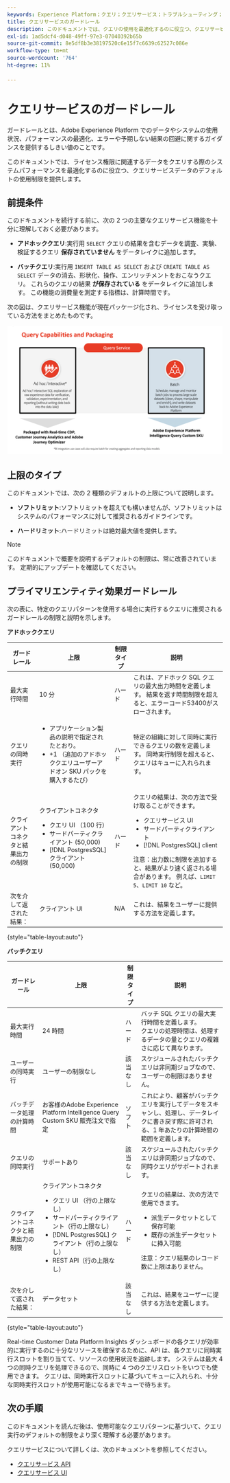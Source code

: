 ```yaml
---
keywords: Experience Platform；クエリ；クエリサービス；トラブルシューティング；ガードレール；ガイドライン；制限；
title: クエリサービスのガードレール
description: このドキュメントでは、クエリの使用を最適化するのに役立つ、クエリサービスデータの使用制限に関する情報を提供します。
exl-id: 1ad5dcf4-d048-49ff-97e3-07040392b65b
source-git-commit: 8e5df8b3e38197520c6e15f7c6639c62527c086e
workflow-type: tm+mt
source-wordcount: '764'
ht-degree: 11%

---
```


# クエリサービスのガードレール

ガードレールとは、Adobe Experience Platform でのデータやシステムの使用状況、パフォーマンスの最適化、エラーや予期しない結果の回避に関するガイダンスを提供するしきい値のことです。 

このドキュメントでは、ライセンス権限に関連するデータをクエリする際のシステムパフォーマンスを最適化するのに役立つ、クエリサービスデータのデフォルトの使用制限を提供します。

## 前提条件

このドキュメントを続行する前に、次の 2 つの主要なクエリサービス機能を十分に理解しておく必要があります。

* **アドホッククエリ**:実行用 `SELECT` クエリの結果を含むデータを調査、実験、検証するクエリ **保存されていません** をデータレイクに追加します。

* **バッチクエリ**:実行用 `INSERT TABLE AS SELECT` および `CREATE TABLE AS SELECT` データの消去、形状化、操作、エンリッチメントをおこなうクエリ。 これらのクエリの結果 **が保存されている** をデータレイクに追加します。 この機能の消費量を測定する指標は、計算時間です。

次の図は、クエリサービス機能が現在パッケージ化され、ライセンスを受け取っている方法をまとめたものです。

![ライセンスに関するクエリサービス機能の配布とパッケージを説明する図です。](./images/guardrails/query-capabilities.png)

## 上限のタイプ

このドキュメントでは、次の 2 種類のデフォルトの上限について説明します。

* **ソフトリミット**:ソフトリミットを超えても構いませんが、ソフトリミットはシステムのパフォーマンスに対して推奨されるガイドラインです。

* **ハードリミット**:ハードリミットは絶対最大値を提供します。

>[!NOTE]
>
>このドキュメントで概要を説明するデフォルトの制限は、常に改善されています。 定期的にアップデートを確認してください。

## プライマリエンティティ効果ガードレール

次の表に、特定のクエリパターンを使用する場合に実行するクエリに推奨されるガードレールの制限と説明を示します。

**アドホッククエリ**

| **ガードレール** | **上限** | **制限タイプ** | **説明** |
|---|---|---|---|
| 最大実行時間 | 10 分 | ハード | これは、アドホック SQL クエリの最大出力時間を定義します。 結果を返す時間制限を超えると、エラーコード53400がスローされます。 |
| クエリの同時実行 | <ul><li>アプリケーション製品の説明で指定されたとおり。</li><li>+1 （追加のアドホッククエリユーザーアドオン SKU パックを購入するたび）</li></ul> | ハード | 特定の組織に対して同時に実行できるクエリの数を定義します。 同時実行制限を超えると、クエリはキューに入れられます。 |
| クライアントコネクタと結果出力の制限 | クライアントコネクタ<ul><li>クエリ UI （100 行）</li><li>サードパーティクライアント (50,000)</li><li>[!DNL PostgresSQL] クライアント (50,000)</li></ul> | ハード | クエリの結果は、次の方法で受け取ることができます。<ul><li>クエリサービス UI</li><li>サードパーティクライアント</li><li>[!DNL PostgresSQL] client</li></ul>注意：出力数に制限を追加すると、結果がより速く返される場合があります。 例えば、`LIMIT 5`、`LIMIT 10` など。 |
| 次を介して返された結果： | クライアント UI | N/A | これは、結果をユーザーに提供する方法を定義します。 |

{style=&quot;table-layout:auto&quot;}

**バッチクエリ**

| **ガードレール** | **上限** | **制限タイプ** | **説明** |
|---|---|---|---|
| 最大実行時間 | 24 時間 | ハード | バッチ SQL クエリの最大実行時間を定義します。<br>クエリの処理時間は、処理するデータの量とクエリの複雑さに応じて異なります。 |
| ユーザーの同時実行 | ユーザーの制限なし | 該当なし | スケジュールされたバッチクエリは非同期ジョブなので、ユーザーの制限はありません。 |
| バッチデータ処理の計算時間 | お客様のAdobe Experience Platform Intelligence Query Custom SKU 販売注文で指定 | ソフト | これにより、顧客がバッチクエリを実行してデータをスキャンし、処理し、データレイクに書き戻す際に許可される、1 年あたりの計算時間の範囲を定義します。 |
| クエリの同時実行 | サポートあり | 該当なし | スケジュールされたバッチクエリは非同期ジョブなので、同時クエリがサポートされます。 |
| クライアントコネクタと結果出力の制限 | クライアントコネクタ<ul><li>クエリ UI （行の上限なし）</li><li>サードパーティクライアント（行の上限なし）</li><li>[!DNL PostgresSQL] クライアント（行の上限なし）</li><li>REST API（行の上限なし）</li></ul> | ハード | クエリの結果は、次の方法で使用できます。<ul><li>派生データセットとして保存可能</li><li>既存の派生データセットに挿入可能</li></ul>注意：クエリ結果のレコード数に上限はありません。 |
| 次を介して返された結果： | データセット | 該当なし | これは、結果をユーザーに提供する方法を定義します。 |

{style=&quot;table-layout:auto&quot;}

Real-time Customer Data Platform Insights ダッシュボードの各クエリが効率的に実行するのに十分なリソースを確保するために、API は、各クエリに同時実行スロットを割り当てて、リソースの使用状況を追跡します。 システムは最大 4 つの同時クエリを処理できるので、同時に 4 つのクエリスロットをいつでも使用できます。 クエリは、同時実行スロットに基づいてキューに入れられ、十分な同時実行スロットが使用可能になるまでキューで待ちます。

## 次の手順

このドキュメントを読んだ後は、使用可能なクエリパターンに基づいて、クエリ実行のデフォルトの制限をより深く理解する必要があります。

クエリサービスについて詳しくは、次のドキュメントを参照してください。

* [クエリサービス API](./api/getting-started.md)
* [クエリサービス UI](./ui/overview.md)
